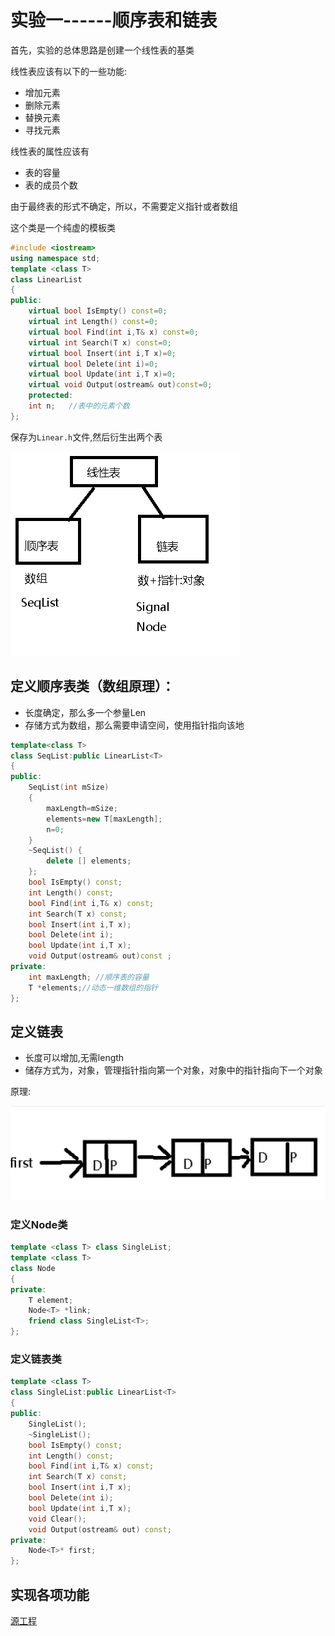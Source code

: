 # 实验一------顺序表和链表

首先，实验的总体思路是创建一个线性表的基类

线性表应该有以下的一些功能:

* 增加元素
* 删除元素
* 替换元素
* 寻找元素

线性表的属性应该有

* 表的容量
* 表的成员个数

由于最终表的形式不确定，所以，不需要定义指针或者数组

这个类是一个纯虚的模板类

```cpp
#include <iostream>
using namespace std;
template <class T>
class LinearList
{
public:
	virtual bool IsEmpty() const=0;
	virtual int Length() const=0;
	virtual bool Find(int i,T& x) const=0;
	virtual int Search(T x) const=0;
	virtual bool Insert(int i,T x)=0;
	virtual bool Delete(int i)=0;
	virtual bool Update(int i,T x)=0;
	virtual void Output(ostream& out)const=0;
	protected:
	int n;   //表中的元素个数
};
```

保存为`Linear.h`文件,然后衍生出两个表

![image-20220317222926483](README.assets/image-20220317222926483.png)

## 定义顺序表类（数组原理）：

* 长度确定，那么多一个参量Len
* 存储方式为数组，那么需要申请空间，使用指针指向该地

```cpp
template<class T>
class SeqList:public LinearList<T>
{
public:
	SeqList(int mSize)
	{
		maxLength=mSize;
		elements=new T[maxLength];
		n=0;
	}
	~SeqList() { 
		delete [] elements;
	};
	bool IsEmpty() const;
	int Length() const;
	bool Find(int i,T& x) const;
	int Search(T x) const;
	bool Insert(int i,T x);
	bool Delete(int i);
	bool Update(int i,T x);
	void Output(ostream& out)const ;
private:
	int maxLength; //顺序表的容量
	T *elements;//动态一维数组的指针
};
```





## 定义链表

* 长度可以增加,无需length
* 储存方式为，对象，管理指针指向第一个对象，对象中的指针指向下一个对象

原理:

![image-20220317223942903](README.assets/image-20220317223942903.png)

### 定义Node类

```cpp
template <class T> class SingleList;
template <class T> 
class Node
{
private:
	T element;
	Node<T> *link;
	friend class SingleList<T>;
};
```

### 定义链表类

```cpp
template <class T>
class SingleList:public LinearList<T>
{
public:
	SingleList();
	~SingleList();
	bool IsEmpty() const;
	int Length() const;
	bool Find(int i,T& x) const;
	int Search(T x) const;
	bool Insert(int i,T x);
	bool Delete(int i);
	bool Update(int i,T x);
	void Clear();
	void Output(ostream& out) const;
private:
	Node<T>* first;
};
```

## 实现各项功能

[源工程](./Experiment1.vcxproj)

